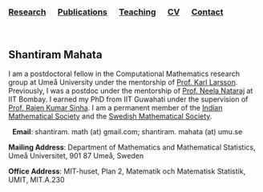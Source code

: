 ### [Research](research.md)  &nbsp;&nbsp;&nbsp;&nbsp;   [Publications](publications.md)  &nbsp;&nbsp;&nbsp;&nbsp;    [Teaching](teaching.md)  &nbsp;&nbsp;&nbsp;&nbsp;     [CV](cv.md)  &nbsp;&nbsp;&nbsp;&nbsp;  [Contact](contact.md)


&nbsp;
## Shantiram Mahata 

I am a postdoctoral fellow in the Computational Mathematics research group at Umeå University under the mentorship of [Prof. Karl Larsson](https://www.umu.se/personal/karl-larsson/?flik=publikationer). Previously, I was a postdoc under the mentorship of [Prof. Neela Nataraj](https://www.math.iitb.ac.in/~neela/) at IIT Bombay. I earned my PhD from IIT Guwahati under the supervision of [Prof. Rajen Kumar Sinha](https://www.iitg.ac.in/rajen/). I am a permanent member of the [Indian Mathematical Society](https://indianmathsoc.org/) and the [Swedish Mathematical Society](https://www.swe-math-soc.se/).  


&nbsp;
**Email**: shantiram. math (at) gmail.com; shantiram. mahata (at) umu.se

**Mailing Address**: Department of Mathematics and Mathematical Statistics, Umeå Universitet, 901 87 Umeå, Sweden

**Office Address**: MIT-huset, Plan 2, Matematik och Matematisk Statistik, UMIT, MIT.A.230







<!--
# Welcome to my personal website
Hello my name is Shantiram Mahata. Here is my [CV](cv.md), and if you would like to know what I work on, please have a look [here](research.md).
-->
